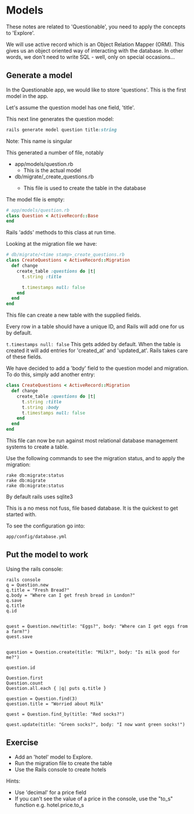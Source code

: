 # Models

These notes are related to 'Questionable', you need to apply the concepts to 'Explore'.

We will use active record which is an Object Relation Mapper (ORM). This gives us an object oriented way of interacting with the database. In other words, we don't need to write SQL - well, only on special occasions...

## Generate a model

In the Questionable app, we would like to store 'questions'. This is the first model in the app.

Let's assume the question model has one field, 'title'.

This next line generates the question model:

```ruby
rails generate model question title:string
```
Note: This name is singular 

This generated a number of file, notably
* app/models/question.rb
  * This is the actual model
* db/migrate/<time stamp>_create_questions.rb
  * This file is used to create the table in the database

The model file is empty:
```ruby
# app/models/question.rb
class Question < ActiveRecord::Base
end
```
Rails 'adds' methods to this class at run time.

Looking at the migration file we have:

```ruby
# db/migrate/<time stamp>_create_questions.rb
class CreateQuestions < ActiveRecord::Migration
  def change
    create_table :questions do |t|
      t.string :title

      t.timestamps null: false
    end
  end
end
```
This file can create a new table with the supplied fields.

Every row in a table should have a unique ID, and Rails will add one for us by default.

```t.timestamps null: false```
This gets added by default. When the table is created it will add entries for 'created_at' and 'updated_at'. Rails takes care of these fields.

We have decided to add a 'body' field to the question model and migration. To do this, simply add another entry:

```ruby
class CreateQuestions < ActiveRecord::Migration
  def change
    create_table :questions do |t|
      t.string :title
	  t.string :body
      t.timestamps null: false
    end
  end
end
```

This file can now be run against most relational database management systems to create a table.

Use the following commands to see the migration status, and to apply the migration:

```
rake db:migrate:status
rake db:migrate
rake db:migrate:status

```

By default rails uses sqlite3

This is a no mess not fuss, file based database. It is the quickest to get started with.


To see the configuration go into: 

```
app/config/database.yml

```

## Put the model to work
Using the rails console:

```
rails console
q = Question.new
q.title = "Fresh Bread?"
q.body = "Where can I get fresh bread in London?"
q.save
q.title
q.id


quest = Question.new(title: "Eggs?", body: "Where can I get eggs from a farm?")
quest.save


question = Question.create(title: "Milk?", body: "Is milk good for me?")

question.id

Question.first
Question.count
Question.all.each { |q| puts q.title } 

question = Question.find(3)
question.title = "Worried about Milk"

quest = Question.find_by(title: "Red socks?")

quest.update(title: "Green socks?", body: "I now want green socks!")
```


## Exercise

* Add an 'hotel' model to Explore. 
* Run the migration file to create the table
* Use the Rails console to create hotels

Hints: 
* Use 'decimal' for a price field
* If you can't see the value of a price in the console, use the "to_s" function e.g. hotel.price.to_s





